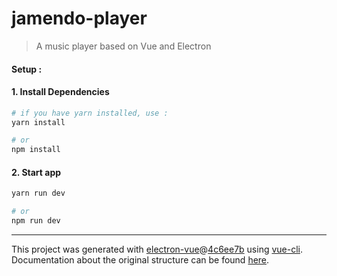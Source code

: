 # jamendo-player

> A music player based on Vue and Electron

#### Setup :

#### 1. Install Dependencies
``` bash
# if you have yarn installed, use :
yarn install

# or
npm install

```

#### 2. Start app
``` bash
yarn run dev

# or
npm run dev

```

---

This project was generated with [electron-vue](https://github.com/SimulatedGREG/electron-vue)@[4c6ee7b](https://github.com/SimulatedGREG/electron-vue/tree/4c6ee7bf4f9b4aa647a22ec1c1ca29c2e59c3645) using [vue-cli](https://github.com/vuejs/vue-cli). Documentation about the original structure can be found [here](https://simulatedgreg.gitbooks.io/electron-vue/content/index.html).
